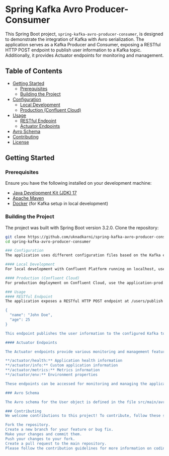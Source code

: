 # Spring Kafka Avro Producer-Consumer

This Spring Boot project, `spring-kafka-avro-producer-consumer`, is designed to demonstrate the integration of Kafka with Avro serialization. The application serves as a Kafka Producer and Consumer, exposing a RESTful HTTP POST endpoint to publish user information to a Kafka topic. Additionally, it provides Actuator endpoints for monitoring and management.

## Table of Contents

- [Getting Started](#getting-started)
  - [Prerequisites](#prerequisites)
  - [Building the Project](#building-the-project)
- [Configuration](#configuration)
  - [Local Development](#local-development)
  - [Production (Confluent Cloud)](#production-confluent-cloud)
- [Usage](#usage)
  - [RESTful Endpoint](#restful-endpoint)
  - [Actuator Endpoints](#actuator-endpoints)
- [Avro Schema](#avro-schema)
- [Contributing](#contributing)
- [License](#license)

## Getting Started

### Prerequisites

Ensure you have the following installed on your development machine:

- [Java Development Kit (JDK) 17](https://openjdk.java.net/)
- [Apache Maven](https://maven.apache.org/)
- [Docker](https://www.docker.com/) (for Kafka setup in local development)

### Building the Project

The project was built with Spring Boot version 3.2.0. Clone the repository:

```bash
git clone https://github.com/uknadkarni/spring-kafka-avro-producer-consumer.git
cd spring-kafka-avro-producer-consumer

### Configuration
The application uses different configuration files based on the Kafka environment.

#### Local Development
For local development with Confluent Platform running on localhost, use the application-dev.properties file. This file includes settings relevant to the local Kafka setup.

#### Production (Confluent Cloud)
For production deployment on Confluent Cloud, use the application-prod.properties file. This file includes configurations tailored for the Confluent Cloud environment.

### Usage
#### RESTful Endpoint
The application exposes a RESTful HTTP POST endpoint at /users/publish to post a user's name and age. The payload should be in JSON format:

{
  "name": "John Doe",
  "age": 25
}

This endpoint publishes the user information to the configured Kafka topic.

#### Actuator Endpoints

The Actuator endpoints provide various monitoring and management features:

**/actuator/health:** Application health information
**/actuator/info:** Custom application information
**/actuator/metrics:** Metrics information
**/actuator/env:** Environment properties

These endpoints can be accessed for monitoring and managing the application.

### Avro Schema

The Avro schema for the User object is defined in the file src/main/avro/user.avsc. The schema specifies the structure of the user data being sent to Kafka. Ensure that any data posted to the /users/publish endpoint adheres to this Avro schema.

### Contributing
We welcome contributions to this project! To contribute, follow these steps:

Fork the repository.
Create a new branch for your feature or bug fix.
Make your changes and commit them.
Push your changes to your fork.
Create a pull request to the main repository.
Please follow the contribution guidelines for more information on coding standards and best practices.

